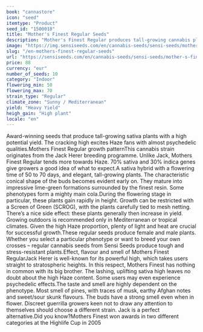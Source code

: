 ```yaml
---
book: "cannastore"
icon: "seed"
itemtype: "Product"
seed_id: "1500018"
title: "Mother's Finest Regular Seeds"
description: "Mother's Finest Regular produces tall-growing cannabis plants with a flowering time of 50 to 70 days. 70% sativa for a euphoric Haze high."
image: "https://img.sensiseeds.com/en/cannabis-seeds/sensi-seeds/mother-s-finest-image.png"
slug: "/en-mothers-finest-regular-seeds"
url: "https://sensiseeds.com/en/cannabis-seeds/sensi-seeds/mother-s-finest?a_aid=cannastore"
price: 88
currency: "eur"
number_of_seeds: 10
category: "Indoor"
flowering_min: 50
flowering_max: 70
strain_type: "Regular"
climate_zone: "Sunny / Mediterranean"
yield: "Heavy Yield"
heigh_gain: "High plant"
locale: "en"
---
```

Award-winning seeds that produce tall-growing sativa plants with a high potential yield. The cracking high excites Haze fans with almost psychedelic qualities.Mothers Finest Regular growth patternThis cannabis strain originates from the Jack Herer breeding programme. Unlike Jack, Mothers Finest Regular tends more towards Haze. 70% sativa and 30% indica genes give growers a good idea of what to expect.A sativa hybrid with a flowering time of 50 to 70 days, and elegant, tall-growing plants. The characteristic conical shape of the buds becomes evident early on. They mature into impressive lime-green formations surrounded by the finest resin. Some phenotypes form a mighty main cola.During the flowering stage in particular, these plants gain rapidly in height. Growth can be restricted with a Screen of Green (SCROG), with the plants carefully tied to mesh netting. There’s a nice side effect: these plants generally then increase in yield. Growing outdoors is recommended only in Mediterranean or tropical climates. Given the high Haze proportion, plenty of light and heat are crucial for successful growth.These regular seeds produce female and male plants. Whether you select a particular phenotype or want to breed your own crosses – regular cannabis seeds from Sensi Seeds produce tough and stress-resistant plants.Effect, flavour and smell of Mothers Finest RegularJack Herer is well-known for its powerful high, which takes users straight to stratospheric heights. In this respect, Mothers Finest has nothing in common with its big brother. The lashing, uplifting sativa high leaves no doubt about the high Haze content. Some users may even experience psychedelic effects.The taste and smell are highly dependent on the phenotype. Most smell of pines, with traces of musk, earthy Afghan notes and sweet/sour skunk flavours. The buds have a strong smell even when in flower. Discreet guerrilla growers keen not to draw any attention to themselves should choose a different strain. Jack is a perfect alternative.Did you know?Mothers Finest won awards in two different categories at the Highlife Cup in 2005
